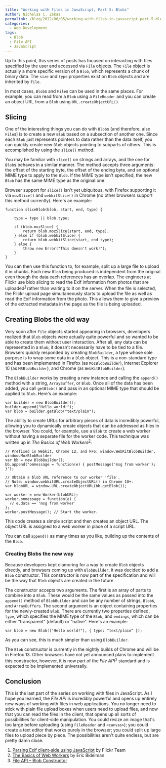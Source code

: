 ```yaml
---
title: "Working with files in JavaScript, Part 5: Blobs"
author: Nicholas C. Zakas
permalink: /blog/2012/06/05/working-with-files-in-javascript-part-5-blobs/
categories:
  - Web Development
tags:
  - Blob
  - File API
  - JavaScript
---
```

Up to this point, this series of posts has focused on interacting with files specified by the user and accessed via `File` objects. The `File` object is actually a more specific version of a `Blob`, which represents a chunk of binary data. The `size` and `type` properties exist on `Blob` objects and are inherited by `File`.

In most cases, `Blob`s and `File`s can be used in the same places. For example, you can read from a `Blob` using a `FileReader` and you can create an object URL from a `Blob` using `URL.createObjectURL()`.

## Slicing

One of the interesting things you can do with `Blob`s (and therefore, also `File`s) is to create a new `Blob` based on a subsection of another one. Since each `Blob` just represents pointers to data rather than the data itself, you can quickly create new `Blob` objects pointing to subparts of others. This is accomplished by using the `slice()` method.

You may be familiar with `slice()` on strings and arrays, and the one for `Blob`s behaves in a similar manner. The method accepts three arguments: the offset of the starting byte, the offset of the ending byte, and an optional MIME type to apply to the `Blob`. If the MIME type isn't specified, the new `Blob` has the same MIME type as the original one.

Browser support for `slice()` isn't yet ubiquitous, with Firefox supporting it via `mozSlice()` and `webkitSlice()` in Chrome (no other browsers support this method currently). Here's an example:

    function sliceBlob(blob, start, end, type) {
    
        type = type || blob.type;
    
        if (blob.mozSlice) {
            return blob.mozSlice(start, end, type);
        } else if (blob.webkitSlice) {
            return blob.webkitSlice(start, end type);
        } else {
            throw new Error("This doesn't work!");
        }
    }

You can then use this function to, for example, split up a large file to upload it in chunks. Each new `Blob` being produced is independent from the original even though the data each references has an overlap. The engineers at Flickr use blob slicing to read the Exif information from photos that are uploaded<sup>[1]</sup> rather than waiting to it on the server. When the file is selected, the Flickr upload page simultaneously starts to upload the file as well as read the Exif information from the photo. This allows them to give a preview of the extracted metadata in the page as the file is being uploaded.

## Creating Blobs the old way

Very soon after `File` objects started appearing in browsers, developers realized that `Blob` objects were actually quite powerful and so wanted to be able to create them without user interaction. After all, any data can be represented in a `Blob`, it doesn't necessarily have to be tied to a file. Browsers quickly responded by creating `BlobBuilder`, a type whose sole purpose is to wrap some data in a `Blob` object. This is a non-standard type and has been implemented in Firefox (as `MozBlobBuilder`), Internet Explorer 10 (as `MSBlobBuilder`), and Chrome (as `WebKitBlobBuilder`).

The `BlobBuilder` works by creating a new instance and calling the `append()` method with a string, `ArrayBuffer`, or `Blob`. Once all of the data has been added, you call `getBlob()` and pass in an optional MIME type that should be applied to `Blob`. Here's an example:

    var builder = new BlobBuilder();
    builder.append("Hello world!");
    var blob = builder.getBlob("text/plain");
    

The ability to create URLs for arbitrary pieces of data is incredibly powerful, allowing you to dynamically create objects that can be addressed as files in the browser. You could, for example, use a `Blob` to create a web worker without having a separate file for the worker code. This technique was written up in <cite>The Basics of Web Workers</cite><sup>[2]</sup>:

    // Prefixed in Webkit, Chrome 12, and FF6: window.WebKitBlobBuilder, window.MozBlobBuilder
    var bb = new BlobBuilder();
    bb.append("onmessage = function(e) { postMessage('msg from worker'); }");
    
    // Obtain a blob URL reference to our worker 'file'.
    // Note: window.webkitURL.createObjectURL() in Chrome 10+.
    var blobURL = window.URL.createObjectURL(bb.getBlob());
    
    var worker = new Worker(blobURL);
    worker.onmessage = function(e) {
      // e.data == 'msg from worker'
    };
    worker.postMessage(); // Start the worker.

This code creates a simple script and then creates an object URL. The object URL is assigned to a web worker in place of a script URL. 

You can call `append()` as many times as you like, building up the contents of the `Blob`. 

### Creating Blobs the new way

Because developers kept clamoring for a way to create `Blob` objects directly, and browsers coming up with `BlobBuilder`, it was decided to add a `Blob` constructor. This constructor is now part of the specification and will be the way that `Blob` objects are created in the future.

The constructor accepts two arguments. The first is an array of parts to combine into a `Blob`. These would be the same values as passed into the `append()` method of `BlobBuilder` and can be any number of strings, `Blob`s, and `ArrayBuffer`s. The second argument is an object containing properties for the newly-created `Blob`. There are currently two properties defined, `type`, which specifies the MIME type of the `Blob`, and `endings`, which can be either &#8220;transparent&#8221; (default) or &#8220;native&#8221;. Here's an example:

    var blob = new Blob(["Hello world!"], { type: "text/plain" });
    

As you can see, this is much simpler than using `BlobBuilder`.

The `Blob` constructor is currently in the nightly builds of Chrome and will be in Firefox 13. Other browsers have not yet announced plans to implement this constructor, however, it is now part of the <cite>File API</cite><sup>[3]</sup> standard and is expected to be implemented universally.

## Conclusion

This is the last part of the series on working with files in JavaScript. As I hope you learned, the <cite>File API</cite> is incredibly powerful and opens up entirely new ways of working with files in web applications. You no longer need to stick with plain file upload boxes when users need to upload files, and now that you can read the files in the client, that opens up all sorts of possibilities for client-side manipulation. You could resize an image that's too large before uploading (using `FileReader` and `<canvas>`); you could create a text editor that works purely in the browser; you could split up large files to upload piece by piece. The possibilities aren't quite endless, but are pretty damn close.


  1. [Parsing Exif client-side using JavaScript][1] by Flickr Team
  2. [The Basics of Web Workers][2] by Eric Bidelman
  3. [File API &#8211; Blob Constructor][3]

 [1]: http://code.flickr.com/blog/2012/06/01/parsing-exif-client-side-using-javascript-2/
 [2]: http://www.html5rocks.com/en/tutorials/workers/basics/
 [3]: http://dev.w3.org/2006/webapi/FileAPI/#constructorBlob
